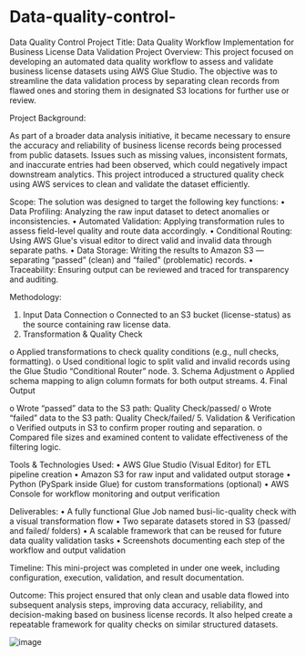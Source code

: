 # Data-quality-control-
Data Quality Control
Project Title: Data Quality Workflow Implementation for Business License Data Validation
Project Overview:
This project focused on developing an automated data quality workflow to assess and validate business license datasets using AWS Glue Studio. The objective was to streamline the data validation process by separating clean records from flawed ones and storing them in designated S3 locations for further use or review.
 
Project Background:
 
As part of a broader data analysis initiative, it became necessary to ensure the accuracy and reliability of business license records being processed from public datasets. Issues such as missing values, inconsistent formats, and inaccurate entries had been observed, which could negatively impact downstream analytics. This project introduced a structured quality check using AWS services to clean and validate the dataset efficiently.
 
Scope:
The solution was designed to target the following key functions:
•	Data Profiling: Analyzing the raw input dataset to detect anomalies or inconsistencies.
•	Automated Validation: Applying transformation rules to assess field-level quality and route data accordingly.
•	Conditional Routing: Using AWS Glue's visual editor to direct valid and invalid data through separate paths.
•	Data Storage: Writing the results to Amazon S3 — separating “passed” (clean) and “failed” (problematic) records.
•	Traceability: Ensuring output can be reviewed and traced for transparency and auditing.
 
Methodology:
1.	Input Data Connection
o	Connected to an S3 bucket (license-status) as the source containing raw license data.
2.	Transformation & Quality Check
 
o	Applied transformations to check quality conditions (e.g., null checks, formatting).
o	Used conditional logic to split valid and invalid records using the Glue Studio “Conditional Router” node.
3.	Schema Adjustment
o	Applied schema mapping to align column formats for both output streams.
4.	Final Output
 

 

o	Wrote “passed” data to the S3 path: Quality Check/passed/
o	Wrote “failed” data to the S3 path: Quality Check/failed/
5.	Validation & Verification
o	Verified outputs in S3 to confirm proper routing and separation.
o	Compared file sizes and examined content to validate effectiveness of the filtering logic.
 
Tools & Technologies Used:
•	AWS Glue Studio (Visual Editor) for ETL pipeline creation
•	Amazon S3 for raw input and validated output storage
•	Python (PySpark inside Glue) for custom transformations (optional)
•	AWS Console for workflow monitoring and output verification
 
Deliverables:
•	A fully functional Glue Job named busi-lic-quality check with a visual transformation flow
•	Two separate datasets stored in S3 (passed/ and failed/ folders)
•	A scalable framework that can be reused for future data quality validation tasks
•	Screenshots documenting each step of the workflow and output validation
 
Timeline:
This mini-project was completed in under one week, including configuration, execution, validation, and result documentation.
 
Outcome:
This project ensured that only clean and usable data flowed into subsequent analysis steps, improving data accuracy, reliability, and decision-making based on business license records. It also helped create a repeatable framework for quality checks on similar structured datasets.

![image](https://github.com/user-attachments/assets/d2da18e2-0904-4b79-b50d-cba7603449ce)

